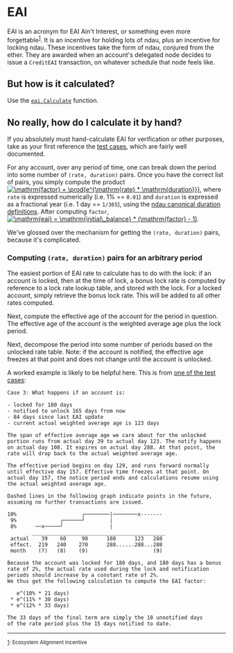 # EAI

EAI is an acronym for EAI Ain't Interest, or something even more forgettable<sup><a name="eai_footnote_link" href="#eai_footnote_body">1</a></sup>. It is an incentive for holding lots of ndau, plus an incentive for locking ndau. These incentives take the form of ndau, conjured from the ether. They are awarded when an account's delegated node decides to issue a `CreditEAI` transaction, on whatever schedule that node feels like.

## But how is it calculated?

Use the [`eai.Calculate`](https://github.com/oneiro-ndev/ndaumath/blob/cf6f1e6fc1f3a54925c7f82a670cbeb11ae49ebe/pkg/eai/eai.go#L11-L43) function.

## No really, how do I calculate it by hand?

If you absolutely must hand-calculate EAI for verification or other purposes, take as your first reference the [test cases](https://github.com/oneiro-ndev/ndaumath/blob/cf6f1e6fc1f3a54925c7f82a670cbeb11ae49ebe/pkg/eai/eai_test.go#L241-L449), which are fairly well documented.

For any account, over any period of time, one can break down the period into some number of `(rate, duration)` pairs. Once you have the correct list of pairs, you simply compute the product <a href="https://www.codecogs.com/eqnedit.php?latex=\mathrm{factor}&space;=&space;\prod{e^{\mathrm{rate}&space;*&space;\mathrm{duration}}}" target="_blank"><img src="https://latex.codecogs.com/gif.latex?\mathrm{factor}&space;=&space;\prod{e^{\mathrm{rate}&space;*&space;\mathrm{duration}}}" title="\mathrm{factor} = \prod{e^{\mathrm{rate} * \mathrm{duration}}}" /></a>, where `rate` is expressed numerically (i.e. 1% == `0.01`) and `duration` is expressed as a fractional year (i.e. 1 day == `1/365`), using the [ndau canonical duration definitions](https://github.com/oneiro-ndev/ndaumath/blob/cf6f1e6fc1f3a54925c7f82a670cbeb11ae49ebe/pkg/types/duration.go#L175-L195). After computing `factor`, <a href="https://www.codecogs.com/eqnedit.php?latex=\mathrm{eai}&space;=&space;\mathrm{initial\_balance}&space;*&space;(\mathrm{factor}&space;-&space;1)" target="_blank"><img src="https://latex.codecogs.com/gif.latex?\mathrm{eai}&space;=&space;\mathrm{initial\_balance}&space;*&space;(\mathrm{factor}&space;-&space;1)" title="\mathrm{eai} = \mathrm{initial\_balance} * (\mathrm{factor} - 1)" /></a>.

We've glossed over the mechanism for getting the `(rate, duration)` pairs, because it's complicated.

### Computing `(rate, duration)` pairs for an arbitrary period

The easiest portion of EAI rate to calculate has to do with the lock: if an account is locked, then at the time of lock, a bonus lock rate is computed by reference to a lock rate lookup table, and stored with the lock. For a locked account, simply retrieve the bonus lock rate. This will be added to all other rates computed.

Next, compute the effective age of the account for the period in question. The effective age of the account is the weighted average age plus the lock period.

Next, decompose the period into some number of periods based on the unlocked rate table. Note: if the account is notified, the effective age freezes at that point and does not change until the account is unlocked.

A worked example is likely to be helpful here. This is from [one of the test cases](https://github.com/oneiro-ndev/ndaumath/blob/cf6f1e6fc1f3a54925c7f82a670cbeb11ae49ebe/pkg/eai/eai_test.go#L330-L371):

```
Case 3: What happens if an account is:

- locked for 180 days
- notified to unlock 165 days from now
- 84 days since last EAI update
- current actual weighted average age is 123 days

The span of effective average age we care about for the unlocked
portion runs from actual day 39 to actual day 123. The notify happens
on actual day 108. It expires on actual day 288. At that point, the
rate will drop back to the actual weighted average age.

The effective period begins on day 129, and runs forward normally
until effective day 157. Effective time freezes at that point. On
actual day 157, the notice period ends and calculations resume using
the actual weighted average age.

Dashed lines in the following graph indicate points in the future,
assuming no further transactions are issued.

10%                     ┌────────|────────x-------
 9%              ┌──────┘        |
 8%      ──x─────┘               |
        ___________________________________________
 actual    39    60     90      108      123   288
 effect.  219   240    270      288......288...288
 month    (7)   (8)    (9)                     (9)

Because the account was locked for 180 days, and 180 days has a bonus
rate of 2%, the actual rate used during the lock and notification
periods should increase by a constant rate of 2%.
We thus get the following calculation to compute the EAI factor:

   e^(10% * 21 days)
 * e^(11% * 30 days)
 * e^(12% * 33 days)

The 33 days of the final term are simply the 18 unnotified days
of the rate period plus the 15 days notified to date.
```

---
<small>
<a name="eai_footnote_body" href="#eai_footnote_link">1</a>: Ecosystem Alignment Incentive
</small>
